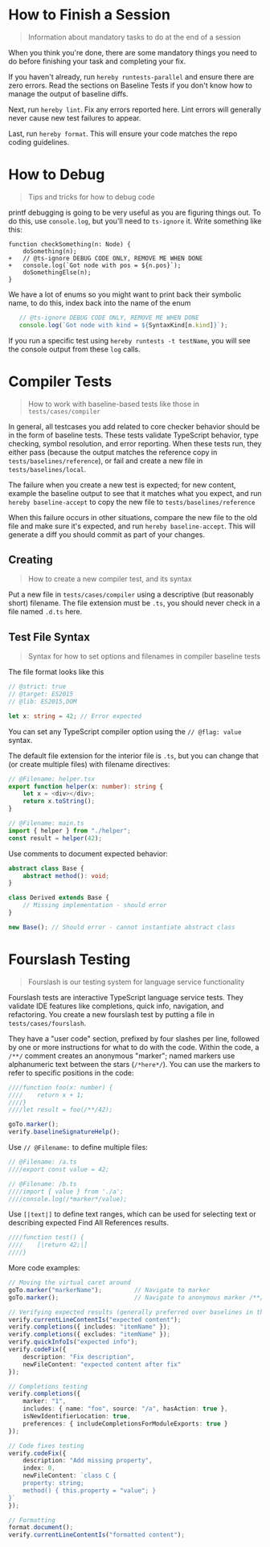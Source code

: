 # How to Finish a Session

> Information about mandatory tasks to do at the end of a session

When you think you're done, there are some mandatory things you need to do before finishing your task and completing your fix.

If you haven't already, run `hereby runtests-parallel` and ensure there are zero errors. Read the sections on Baseline Tests if you don't know how to manage the output of baseline diffs.

Next, run `hereby lint`. Fix any errors reported here. Lint errors will generally never cause new test failures to appear.

Last, run `hereby format`. This will ensure your code matches the repo coding guidelines.

# How to Debug

> Tips and tricks for how to debug code

printf debugging is going to be very useful as you are figuring things out.
To do this, use `console.log`, but you'll need to `ts-ignore` it.
Write something like this:
```ts,diff
function checkSomething(n: Node) {
    doSomething(n);
+   // @ts-ignore DEBUG CODE ONLY, REMOVE ME WHEN DONE
+   console.log(`Got node with pos = ${n.pos}`);
    doSomethingElse(n);
}
```

We have a lot of enums so you might want to print back their symbolic name, to do this, index back into the name of the enum
```ts
   // @ts-ignore DEBUG CODE ONLY, REMOVE ME WHEN DONE
   console.log(`Got node with kind = ${SyntaxKind[n.kind]}`);
```

If you run a specific test using `hereby runtests -t testName`, you will see the console output from these `log` calls.

# Compiler Tests

> How to work with baseline-based tests like those in `tests/cases/compiler`

In general, all testcases you add related to core checker behavior should be in the form of baseline tests. These tests validate TypeScript behavior, type checking, symbol resolution, and error reporting. When these tests run, they either pass (because the output matches the reference copy in `tests/baselines/reference`), or fail and create a new file in `tests/baselines/local`.

The failure when you create a new test is expected; for new content, example the baseline output to see that it matches what you expect, and run `hereby baseline-accept` to copy the new file to `tests/baselines/reference`

When this failure occurs in other situations, compare the new file to the old file and make sure it's expected, and run `hereby baseline-accept`. This will generate a diff you should commit as part of your changes.

## Creating

> How to create a new compiler test, and its syntax

Put a new file in `tests/cases/compiler` using a descriptive (but reasonably short) filename. The file extension must be `.ts`, you should never check in a file named `.d.ts` here.

## Test File Syntax

> Syntax for how to set options and filenames in compiler baseline tests

The file format looks like this
```ts
// @strict: true
// @target: ES2015
// @lib: ES2015,DOM

let x: string = 42; // Error expected
```
You can set any TypeScript compiler option using the `// @flag: value` syntax.

The default file extension for the interior file is `.ts`, but you can change that (or create multiple files) with filename directives:
```ts
// @Filename: helper.tsx
export function helper(x: number): string {
    let x = <div></div>;
    return x.toString();
}

// @Filename: main.ts
import { helper } from "./helper";
const result = helper(42);
```

Use comments to document expected behavior:
```ts
abstract class Base {
    abstract method(): void;
}

class Derived extends Base {
    // Missing implementation - should error
}

new Base(); // Should error - cannot instantiate abstract class
```


# Fourslash Testing

> Fourslash is our testing system for language service functionality

Fourslash tests are interactive TypeScript language service tests. They validate IDE features like completions, quick info, navigation, and refactoring. You create a new fourslash test by putting a file in `tests/cases/fourslash`.

They have a "user code" section, prefixed by four slashes per line, followed by one or more instructions for what to do with the code. Within the code, a `/**/` comment creates an anonymous "marker"; named markers use alphanumeric text between the stars (`/*here*/`). You can use the markers to refer to specific positions in the code:
```typescript
////function foo(x: number) {
////    return x + 1;
////}
////let result = foo(/**/42);

goTo.marker();
verify.baselineSignatureHelp();
```

Use `// @Filename:` to define multiple files:
```typescript
// @Filename: /a.ts
////export const value = 42;

// @Filename: /b.ts  
////import { value } from './a';
////console.log(/*marker*/value);
```

Use `[|text|]` to define text ranges, which can be used for selecting text or describing expected Find All References results.
```typescript
////function test() {
////    [|return 42;|]
////}
```

More code examples:
```typescript
// Moving the virtual caret around
goTo.marker("markerName");         // Navigate to marker
goTo.marker();                     // Navigate to anonymous marker /**/

// Verifying expected results (generally preferred over baselines in these tests)
verify.currentLineContentIs("expected content");
verify.completions({ includes: "itemName" });
verify.completions({ excludes: "itemName" });
verify.quickInfoIs("expected info");
verify.codeFix({
    description: "Fix description",
    newFileContent: "expected content after fix"
});

// Completions testing
verify.completions({ 
    marker: "1",
    includes: { name: "foo", source: "/a", hasAction: true },
    isNewIdentifierLocation: true,
    preferences: { includeCompletionsForModuleExports: true }
});

// Code fixes testing
verify.codeFix({
    description: "Add missing property",
    index: 0,
    newFileContent: `class C {
    property: string;
    method() { this.property = "value"; }
}`
});

// Formatting
format.document();
verify.currentLineContentIs("formatted content");
```

